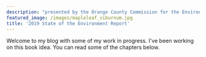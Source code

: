 ```yaml
---
description: "presented by the Orange County Commission for the Environment"
featured_image: /images/mapleleaf_viburnum.jpg
title: '2019 State of the Environment Report'
---
```

Welcome to my blog with some of my work in progress. I've been working on this book idea. You can read some of the chapters below.

